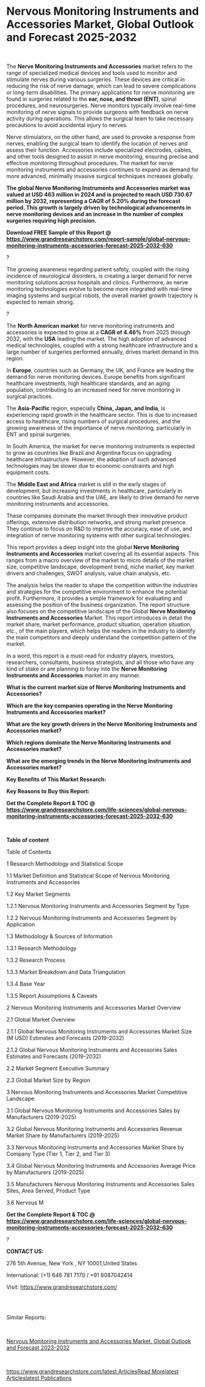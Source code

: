 <h1>Nervous Monitoring Instruments and Accessories Market, Global Outlook and Forecast 2025-2032</h1><br/><p>The <strong>Nerve Monitoring Instruments and Accessories</strong> market refers to the range of specialized medical devices and tools used to monitor and stimulate nerves during various surgeries. These devices are critical in reducing the risk of nerve damage, which can lead to severe complications or long-term disabilities. The primary applications for nerve monitoring are found in surgeries related to the <strong>ear, nose, and throat (ENT)</strong>, spinal procedures, and neurosurgeries. Nerve monitors typically involve real-time monitoring of nerve signals to provide surgeons with feedback on nerve activity during operations. This allows the surgical team to take necessary precautions to avoid accidental injury to nerves.</p>
 
 
 
 <p>Nerve stimulators, on the other hand, are used to provoke a response from nerves, enabling the surgical team to identify the location of nerves and assess their function. Accessories include specialized electrodes, cables, and other tools designed to assist in nerve monitoring, ensuring precise and effective monitoring throughout procedures. The market for nerve monitoring instruments and accessories continues to expand as demand for more advanced, minimally invasive surgical techniques increases globally.</p>
 
 
 
 <p><strong>The global Nerve Monitoring Instruments and Accessories market was valued at USD 463 million in 2024 and is projected to reach USD 730.67 million by 2032, representing a <strong>CAGR</strong> of 5.20% during the forecast period. This growth is largely driven by technological advancements in nerve monitoring devices and an increase in the number of complex surgeries requiring high precision.</strong></p>
 
 
 
 <div><b>Download FREE Sample of this Report @ <a href="https://www.grandresearchstore.com/report-sample/global-nervous-monitoring-instruments-accessories-forecast-2025-2032-630">https://www.grandresearchstore.com/report-sample/global-nervous-monitoring-instruments-accessories-forecast-2025-2032-630</a></b></div>
 
 
 
 <p>? </p>
 
 
 
 <p>The growing awareness regarding patient safety, coupled with the rising incidence of neurological disorders, is creating a larger demand for nerve monitoring solutions across hospitals and clinics. Furthermore, as nerve monitoring technologies evolve to become more integrated with real-time imaging systems and surgical robots, the overall market growth trajectory is expected to remain strong.</p>
 
 
 
 <p>? </p>
 
 
 
 <p>The <strong>North American market</strong> for nerve monitoring instruments and accessories is expected to grow at a <strong><strong>CAGR</strong> of 4.46%</strong> from 2025 through 2032, with the <strong>USA</strong> leading the market. The high adoption of advanced medical technologies, coupled with a strong healthcare infrastructure and a large number of surgeries performed annually, drives market demand in this region.</p>
 
 
 
 <p>In <strong>Europe</strong>, countries such as Germany, the UK, and France are leading the demand for nerve monitoring devices. Europe benefits from significant healthcare investments, high healthcare standards, and an aging population, contributing to an increased need for nerve monitoring in surgical practices.</p>
 
 
 
 <p>The <strong>Asia-Pacific</strong> region, especially <strong>China, Japan, and India</strong>, is experiencing rapid growth in the healthcare sector. This is due to increased access to healthcare, rising numbers of surgical procedures, and the growing awareness of the importance of nerve monitoring, particularly in ENT and spinal surgeries.</p>
 
 
 
 <p>In South America, the market for nerve monitoring instruments is expected to grow as countries like Brazil and Argentina focus on upgrading healthcare infrastructure. However, the adoption of such advanced technologies may be slower due to economic constraints and high equipment costs.</p>
 
 
 
 <p>The <strong>Middle East and Africa</strong> market is still in the early stages of development, but increasing investments in healthcare, particularly in countries like Saudi Arabia and the UAE, are likely to drive demand for nerve monitoring instruments and accessories.</p>
 
 
 
 <p>These companies dominate the market through their innovative product offerings, extensive distribution networks, and strong market presence. They continue to focus on R&D to improve the accuracy, ease of use, and integration of nerve monitoring systems with other surgical technologies.</p>
 
 
 
 <p>This report provides a deep insight into the global <strong>Nerve Monitoring Instruments and Accessories</strong> market covering all its essential aspects. This ranges from a macro overview of the market to micro details of the market size, competitive landscape, development trend, niche market, key market drivers and challenges, SWOT analysis, value chain analysis, etc.</p>
 
 
 
 <p>The analysis helps the reader to shape the competition within the industries and strategies for the competitive environment to enhance the potential profit. Furthermore, it provides a simple framework for evaluating and assessing the position of the business organization. The report structure also focuses on the competitive landscape of the Global <strong>Nerve Monitoring Instruments and Accessories</strong> Market. This report introduces in detail the market share, market performance, product situation, operation situation, etc., of the main players, which helps the readers in the industry to identify the main competitors and deeply understand the competition pattern of the market.</p>
 
 
 
 <p>In a word, this report is a must-read for industry players, investors, researchers, consultants, business strategists, and all those who have any kind of stake or are planning to foray into the <strong>Nerve Monitoring Instruments and Accessories</strong> market in any manner.</p>
 
 
 
 <p><strong>What is the current market size of Nerve Monitoring Instruments and Accessories?</strong></p>
 
 
 
 <p><strong>Which are the key companies operating in the Nerve Monitoring Instruments and Accessories market?</strong></p>
 
 
 
 <p><strong>What are the key growth drivers in the Nerve Monitoring Instruments and Accessories market?</strong></p>
 
 
 
 <p><strong>Which regions dominate the Nerve Monitoring Instruments and Accessories market?</strong></p>
 
 
 
 <p><strong>What are the emerging trends in the Nerve Monitoring Instruments and Accessories market?</strong></p>
 
 
 
 <p><strong>Key Benefits of This Market Research:</strong></p>
 
 
 
 <p><strong>Key <strong>Reasons to Buy</strong> this Report:</strong></p>
 
 
 
 <div><b>Get the Complete Report & TOC @ <a href="https://www.grandresearchstore.com/life-sciences/global-nervous-monitoring-instruments-accessories-forecast-2025-2032-630">https://www.grandresearchstore.com/life-sciences/global-nervous-monitoring-instruments-accessories-forecast-2025-2032-630</a></b></div>
 
 
 
 <p><br />
 
 <b>Table of content</b></p>
 
 
 
 <p>Table of Contents<br />
 
 1 Research Methodology and Statistical Scope<br />
 
 1.1 Market Definition and Statistical Scope of Nervous Monitoring Instruments and Accessories<br />
 
 1.2 Key Market Segments<br />
 
 1.2.1 Nervous Monitoring Instruments and Accessories Segment by Type<br />
 
 1.2.2 Nervous Monitoring Instruments and Accessories Segment by Application<br />
 
 1.3 Methodology & Sources of Information<br />
 
 1.3.1 Research Methodology<br />
 
 1.3.2 Research Process<br />
 
 1.3.3 Market Breakdown and Data Triangulation<br />
 
 1.3.4 Base Year<br />
 
 1.3.5 Report Assumptions & Caveats<br />
 
 2 Nervous Monitoring Instruments and Accessories Market Overview<br />
 
 2.1 Global Market Overview<br />
 
 2.1.1 Global Nervous Monitoring Instruments and Accessories Market Size (M USD) Estimates and Forecasts (2019-2032)<br />
 
 2.1.2 Global Nervous Monitoring Instruments and Accessories Sales Estimates and Forecasts (2019-2032)<br />
 
 2.2 Market Segment Executive Summary<br />
 
 2.3 Global Market Size by Region<br />
 
 3 Nervous Monitoring Instruments and Accessories Market Competitive Landscape<br />
 
 3.1 Global Nervous Monitoring Instruments and Accessories Sales by Manufacturers (2019-2025)<br />
 
 3.2 Global Nervous Monitoring Instruments and Accessories Revenue Market Share by Manufacturers (2019-2025)<br />
 
 3.3 Nervous Monitoring Instruments and Accessories Market Share by Company Type (Tier 1, Tier 2, and Tier 3)<br />
 
 3.4 Global Nervous Monitoring Instruments and Accessories Average Price by Manufacturers (2019-2025)<br />
 
 3.5 Manufacturers Nervous Monitoring Instruments and Accessories Sales Sites, Area Served, Product Type<br />
 
 3.6 Nervous M</p>
 
 
 
 <div><b>Get the Complete Report & TOC @ <a href="https://www.grandresearchstore.com/life-sciences/global-nervous-monitoring-instruments-accessories-forecast-2025-2032-630">https://www.grandresearchstore.com/life-sciences/global-nervous-monitoring-instruments-accessories-forecast-2025-2032-630</a></b></div>
 
 
 
 <p>? </p>
 
 
 
 <p><b>CONTACT US:</b><br />
 
 276 5th Avenue, New York , NY 10001,United States<br />
 
 International: (+1) 646 781 7170 / +91 8087042414<br />
 
 Visit: <a href="https://www.grandresearchstore.com/">https://www.grandresearchstore.com/</a><br />
 
 <br />
 
 <br />
 
 Similar Reports:<br />
 
 <br />
 
 <a href="https://www.grandresearchstore.com/life-sciences/global-nervous-monitoring-instruments-accessories-forecast-2023-2032-29">Nervous Monitoring Instruments and Accessories Market, Global Outlook and Forecast 2023-2032</a><br />
 
 <br />
 
 <a href="https://gyeongbokgung.com">https://www.grandresearchstore.com/</a><a href="https://hallyeomaritime.com">latest Articles</a><a href="https://jingwansa.com">Read More</a><a href="https://nguoiviet.jp/">latest Articles</a><a href="https://www.intelmarketresearch.com/">latest Publications</a></p>